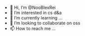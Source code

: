 - 👋 Hi, I’m @NooBlexRei
- 👀 I’m interested in cs d&a
- 🌱 I’m currently learning ...
- 💞️ I’m looking to collaborate on oss
- 📫 How to reach me ...

<!---
NooBlexRei/NooBlexRei is a ✨ special ✨ repository because its `README.md` (this file) appears on your GitHub profile.
You can click the Preview link to take a look at your changes.
--->
